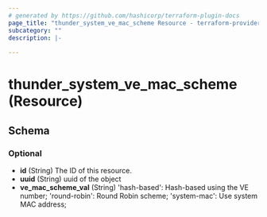 ```yaml
---
# generated by https://github.com/hashicorp/terraform-plugin-docs
page_title: "thunder_system_ve_mac_scheme Resource - terraform-provider-thunder"
subcategory: ""
description: |-
  
---
```


# thunder_system_ve_mac_scheme (Resource)





<!-- schema generated by tfplugindocs -->
## Schema

### Optional

- **id** (String) The ID of this resource.
- **uuid** (String) uuid of the object
- **ve_mac_scheme_val** (String) 'hash-based': Hash-based using the VE number; 'round-robin': Round Robin scheme; 'system-mac': Use system MAC address;


